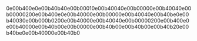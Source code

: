 0e00b400e0e00b40b40e00b00010e00b40040e00b00000e00b40040e00b00000200e00b400e0e00b40000e00b00000e00b40040e00b40be0e00b40030e00b000b0200e00b40000e00b40040e00b00000200e00b400e0e00b40000e00b40b00e00b00000e00b40b00e00b40b00e00b40b20e00b40be0e00b40000e00b40b0
